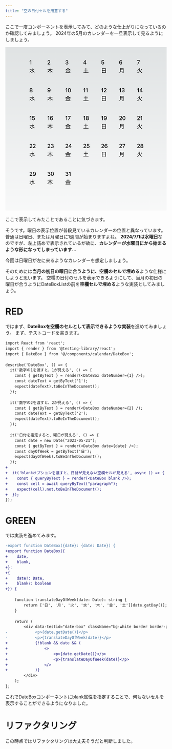 ```yaml
---
title: "空の日付セルを用意する"
---
```



ここで一度コンポーネントを表示してみて、どのような仕上がりになっているのか確認してみましょう。
2024年の5月のカレンダーを一旦表示して見るようにしましょう。

![](/images/7d6ab272d3e8ab/wrong_datelist.png)

ここで表示してみたことであることに気づきます。


そうです。曜日の表示位置が普段見ているカレンダーの位置と異なっています。
普通は日曜日、または月曜日に1週間が始まりますよね。
**2024/7/1は水曜日**なのですが、左上詰めで表示されているが故に、**カレンダーが水曜日にから始まるような形になってしまっています…**

今回は日曜日が左に来るようなカレンダーを想定しましょう。

そのためには**当月の初日の曜日に合うように、空欄のセルで埋める**ような仕様にしようと思います。
空欄の日付のセルを表示できるようにして、当月の初日の曜日が合うようにDateBoxListの前を**空欄セルで埋める**ような実装としてみましょう。

# RED

ではまず、**DateBoxを空欄のセルとして表示できるような実装**を進めてみましょう。
まず、テストコードを書きます。


```diff ts:__tests__/components/calendar/DateBox.spec.tsx
import React from 'react';
import { render } from '@testing-library/react';
import { DateBox } from '@/components/calendar/DateBox';

describe('DateBox', () => {
  it('数字の1を渡すと、1が見える', () => {
    const { getByText } = render(<DateBox dateNumber={1} />);
    const dateText = getByText('1');
    expect(dateText).toBeInTheDocument();
  });

  it('数字の2を渡すと、2が見える', () => {
    const { getByText } = render(<DateBox dateNumber={2} /);
    const dateText = getByText('2');
    expect(dateText).toBeInTheDocument();
  });

  it('日付を指定すると、曜日が見える', () => {
    const date = new Date("2023-05-21");
    const { getByText } = render(<DateBox date={date} />);
    const dayOfWeek = getByText('日');
    expect(dayOfWeek).toBeInTheDocument();
  });
+
+  it('blankオプションを渡すと、日付が見えない空欄セルが見える', async () => {
+    const { queryByText } = render(<DateBox blank />);
+    const cell = await queryByText("paragraph");
+    expect(cell).not.toBeInTheDocument();
+  });
});
```

# GREEN

では実装を進めてみます。


```diff ts:components/calendar/DateBox.tsx
-export function DateBox({date}: {date: Date}) {
+export function DateBox({
+    date,
+    blank,
+}:
+{
+    date?: Date,
+    blank?: boolean
+}) {
  
    function translateDayOfWeek(date: Date): string {
        return ['日', '月', '火', '水', '木', '金', '土'][date.getDay()];
    }

    return (
        <div data-testid="date-box" className="bg-white border border-gray-300 h-32">
-            <p>{date.getDate()}</p>
-            <p>{translateDayOfWeek(date)}</p>
+            {!blank && date && (
+                <>
+                    <p>{date.getDate()}</p>
+                    <p>{translateDayOfWeek(date)}</p>
+                </>
+            )}
        </div>
    );
};
```

これでDateBoxコンポーネントにblank属性を指定することで、何もないセルを表示することができるようになりました。


# リファクタリング

この時点ではリファクタリングは大丈夫そうだと判断しました。



